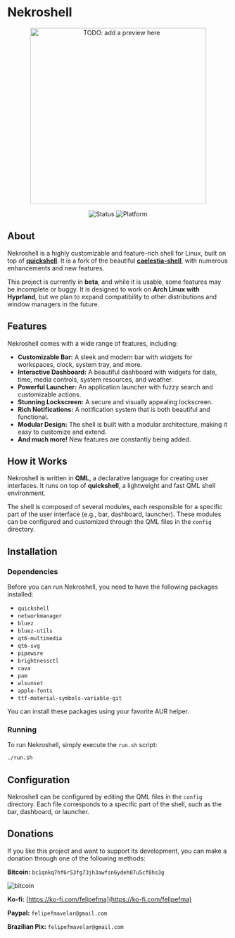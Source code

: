 
# Nekroshell

<p align="center">
  <img src="https://github.com/felipe-develop/caelestia-shell/assets/xxxxxx/xxxxxxxxxxxxxxxxxxxxxxxxxxxxxxxxx" alt="TODO: add a preview here" width="400"/>
</p>

<p align="center">
  <img src="https://img.shields.io/badge/status-beta-yellow?style=for-the-badge" alt="Status">
  <img src="https://img.shields.io/badge/platform-Arch%20%7C%20Hyprland-blue?style=for-the-badge" alt="Platform">
</p>

## About

Nekroshell is a highly customizable and feature-rich shell for Linux, built on top of **[quickshell](https://quickshell.outfoxxed.me)**. It is a fork of the beautiful **[caelestia-shell](https://github.com/caelestia-dots/shell)**, with numerous enhancements and new features.

This project is currently in **beta**, and while it is usable, some features may be incomplete or buggy. It is designed to work on **Arch Linux with Hyprland**, but we plan to expand compatibility to other distributions and window managers in the future.

## Features

Nekroshell comes with a wide range of features, including:

*   **Customizable Bar:** A sleek and modern bar with widgets for workspaces, clock, system tray, and more.
*   **Interactive Dashboard:** A beautiful dashboard with widgets for date, time, media controls, system resources, and weather.
*   **Powerful Launcher:** An application launcher with fuzzy search and customizable actions.
*   **Stunning Lockscreen:** A secure and visually appealing lockscreen.
*   **Rich Notifications:** A notification system that is both beautiful and functional.
*   **Modular Design:** The shell is built with a modular architecture, making it easy to customize and extend.
*   **And much more!** New features are constantly being added.

## How it Works

Nekroshell is written in **QML**, a declarative language for creating user interfaces. It runs on top of **quickshell**, a lightweight and fast QML shell environment.

The shell is composed of several modules, each responsible for a specific part of the user interface (e.g., bar, dashboard, launcher). These modules can be configured and customized through the QML files in the `config` directory.

## Installation

### Dependencies

Before you can run Nekroshell, you need to have the following packages installed:

*   `quickshell`
*   `networkmanager`
*   `bluez`
*   `bluez-utils`
*   `qt6-multimedia`
*   `qt6-svg`
*   `pipewire`
*   `brightnessctl`
*   `cava`
*   `pam`
*   `wlsunset`
*   `apple-fonts`
*   `ttf-material-symbols-variable-git`

You can install these packages using your favorite AUR helper.

### Running

To run Nekroshell, simply execute the `run.sh` script:

```bash
./run.sh
```

## Configuration

Nekroshell can be configured by editing the QML files in the `config` directory. Each file corresponds to a specific part of the shell, such as the bar, dashboard, or launcher.

## Donations

If you like this project and want to support its development, you can make a donation through one of the following methods:

**Bitcoin:**
`bc1qnkq7hf6r53fg73jh3awfsn6ydeh87u5cf8hs3g`

<img alt="bitcoin" src="https://github.com/user-attachments/assets/9aaf40c6-6bdb-4480-8bdd-05b9023613d9">

**Ko-fi:**
[https://ko-fi.com/felipefma](https://ko-fi.com/felipefma)

**Paypal:**
`felipefmavelar@gmail.com`

**Brazilian Pix:**
`felipefmavelar@gmail.com`
